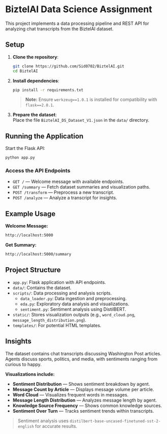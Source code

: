 # BiztelAI Data Science Assignment

This project implements a data processing pipeline and REST API for analyzing chat transcripts from the BiztelAI dataset.

## Setup

1. **Clone the repository**:
   ```bash
   git clone https://github.com/Sid0702/BiztelAI.git
   cd BiztelAI
   ```

2. **Install dependencies**:
   ```bash
   pip install -r requirements.txt
   ```

   > **Note:** Ensure `werkzeug==1.0.1` is installed for compatibility with `flask==2.0.1`.

3. **Prepare the dataset**:  
   Place the file `BiztelAI_DS_Dataset_V1.json` in the `data/` directory.

## Running the Application

Start the Flask API:
```bash
python app.py
```

### Access the API Endpoints

- `GET /` — Welcome message with available endpoints.
- `GET /summary` — Fetch dataset summaries and visualization paths.
- `POST /transform` — Preprocess a new transcript.
- `POST /analyze` — Analyze a transcript for insights.

## Example Usage

**Welcome Message:**
```bash
http://localhost:5000
```

**Get Summary:**
```bash
http://localhost:5000/summary
```

## Project Structure

- `app.py`: Flask application with API endpoints.
- `data/`: Contains the dataset.
- `scripts/`: Data processing and analysis scripts.
  - `data_loader.py`: Data ingestion and preprocessing.
  - `eda.py`: Exploratory data analysis and visualizations.
  - `sentiment.py`: Sentiment analysis using DistilBERT.
- `static/`: Stores visualization outputs (e.g., `word_cloud.png`, `message_length_distribution.png`).
- `templates/`: For potential HTML templates.

## Insights

The dataset contains chat transcripts discussing Washington Post articles. Agents discuss sports, politics, and media, with sentiments ranging from curious to happy.

**Visualizations include:**
- **Sentiment Distribution** — Shows sentiment breakdown by agent.
- **Message Count by Article** — Displays message volume per article.
- **Word Cloud** — Visualizes frequent words in messages.
- **Message Length Distribution** — Analyzes message length by agent.
- **Knowledge Source Frequency** — Shows common knowledge sources.
- **Sentiment Over Turn** — Tracks sentiment trends within transcripts.

> Sentiment analysis uses `distilbert-base-uncased-finetuned-sst-2-english` for accurate results.

